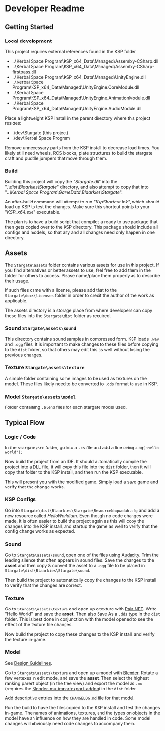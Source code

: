 # Developer Readme

## Getting Started

### Local development
This project requires external references found in the KSP folder
- ..\Kerbal Space Program\KSP_x64_Data\Managed\Assembly-CSharp.dll
- ..\Kerbal Space Program\KSP_x64_Data\Managed\Assembly-CSharp-firstpass.dll
- ..\Kerbal Space Program\KSP_x64_Data\Managed\UnityEngine.dll
- ..\Kerbal Space Program\KSP_x64_Data\Managed\UnityEngine.CoreModule.dll
- ..\Kerbal Space Program\KSP_x64_Data\Managed\UnityEngine.AnimationModule.dll
- ..\Kerbal Space Program\KSP_x64_Data\Managed\UnityEngine.AudioModule.dll

Place a lightweight KSP install in the parent directory where this project
resides:
- .\dev\Stargate (this project)
- .\dev\Kerbal Space Program

Remove unnecessary parts from the KSP install to decrease load times. You likely
still need wheels, RCS blocks, plate structures to build the stargate craft
and puddle jumpers that move through them.

### Build
Building this project will copy the _"Stargate.dll"_ into the
"_.\dist\Blaarkies\Stargate_" directory, and also attempt to copy that into
"_..\Kerbal Space Program\GameData\Blaarkies\Stargate_".

An after-build command will attempt to run _"KspShortcut.lnk"_, which should
load up KSP to test the changes. Make sure this shortcut points to your
"_KSP_x64.exe_" executable.

The plan is to have a build script that compiles a ready to use package that
then gets copied over to the KSP directory. This package should include all configs
and models, so that any and all changes need only happen in one directory.

## Assets
The `Stargate\assets` folder contains various assets for use in this project. If 
you find alternatives or better assets to use, feel free to add them in the folder
for others to access. Please name/place them properly as to describe their usage.

If such files came with a license, please add that to the `Stargate\docs\licenses`
folder in order to credit the author of the work  as applicable.

The assets directory is a storage place from where developers can copy these files
into the `Stargate\dist` folder as required.

### Sound `Stargate\assets\sound`
This directory contains sound samples in compressed form. KSP loads `.wav` and 
`.ogg` files. It is important to make changes to these files before copying to 
the `dist` folder, so that others may edit this as well without losing the 
previous changes.


### Texture `Stargate\assets\texture`
A simple folder containing some images to be used as textures on the model. These
files likely need to be converted to `.dds` format to use in KSP.

### Model `Stargate\assets\model`
Folder containing `.blend` files for each stargate model used.

## Typical Flow

### Logic / Code
In the `Stargate\Src` folder, go into a `.cs` file and add a line `Debug.Log("Hello world");`

Now build the project from an IDE. It should automatically compile the project into a DLL 
file, it will copy this file into the `dist` folder, then it will copy that folder to
the KSP install, and then run the KSP executable.

This will present you with the modified game. Simply load a save game and verify that
the change works.

### KSP Configs
Go into `Stargate\dist\Blaarkies\Stargate\ResourceNaquadah.cfg` and add a new resource
called _HelloWorldium_. Even though no code changes were made, it is often easier to 
build the project again as this will copy the changes into the KSP install, and startup
the game as well to verify that the config change works as expected.

### Sound
Go to `Stargate\assets\sound`, open one of the files using 
[Audacity](https://www.audacityteam.org/download/). Trim the 
leading silence that often appears in sound files. Save the changes to the **asset** and
then copy & convert the asset to a `.ogg` file to be placed in 
`Stargate\dist\Blaarkies\Stargate\sound`.

Then build the project to automatically copy the changes to the KSP install to verify 
that the changes are correct.

### Texture
Go to `Stargate\assets\texture` and open up a texture with 
[Pain.NET](https://www.getpaint.net/download.html). Write "Hello World", and save the 
**asset**. Then also Save As a `.dds` type in the `dist` folder. This is best done
in conjunction with the model opened to see the effect of the texture file changes.

Now build the project to copy these changes to the KSP install, and verify the texture
in-game.

### Model
See [Design Guidelines](https://github.com/Blaarkies/ksp-mod-stargate/blob/main/assets/model/README.md).

Go to `Stargate\assets\texture` and open up a model with
[Blender](https://www.blender.org/download/). Rotate a few vertexes in edit mode, 
and save the **asset**. Then select the highest ranking parent object (in the tree view)
and export the model as `.mu` (requires the [Blender-mu-importexport-addon](https://forum.kerbalspaceprogram.com/index.php?/topic/40056-12-17-blender-283-mu-importexport-addon/))
in the `dist` folder.

Add descriptive entries into the `CHANGELOG.md` file for that model.

Run the build to have the files copied to the KSP install and test the changes in-game.
The names of animations, textures, and the types on objects in the model have
an influence on how they are handled in code. Some model changes will obviously
need code changes to accompany them.

